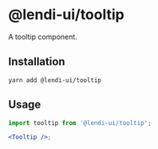 # @lendi-ui/tooltip

A tooltip component.

## Installation

```
yarn add @lendi-ui/tooltip
```

## Usage

```jsx
import tooltip from '@lendi-ui/tooltip';

<Tooltip />;
```

